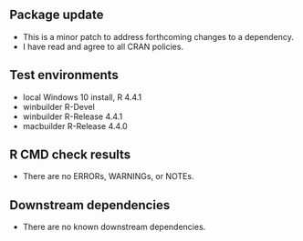 ## Package update
* This is a minor patch to address forthcoming changes to a dependency.
* I have read and agree to all CRAN policies.

## Test environments
* local Windows 10 install, R 4.4.1
* winbuilder R-Devel
* winbuilder R-Release 4.4.1
* macbuilder R-Release 4.4.0

## R CMD check results
* There are no ERRORs, WARNINGs, or NOTEs.

## Downstream dependencies
* There are no known downstream dependencies.